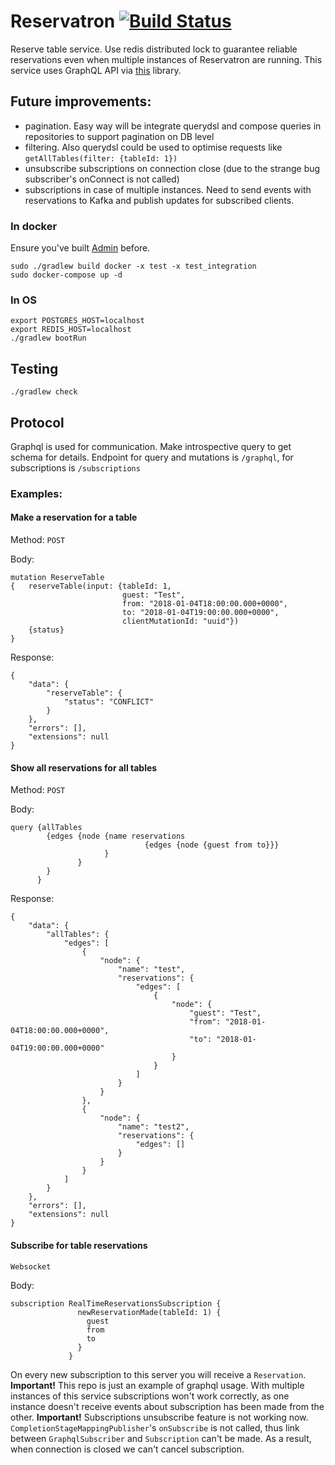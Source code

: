 # Reservatron  [![Build Status](https://travis-ci.org/comtihon/reservatron.svg?branch=master)](https://travis-ci.org/comtihon/reservatron)
Reserve table service.
Use redis distributed lock to guarantee reliable reservations even when
multiple instances of Reservatron are running.
This service uses GraphQL API via [this](https://github.com/graphql-java/graphql-java-annotations)
library.

## Future improvements:
* pagination. Easy way will be integrate querydsl and
compose queries in repositories to support pagination on DB level
* filtering. Also querydsl could be used to optimise
requests like `getAllTables(filter: {tableId: 1})`
* unsubscribe subscriptions on connection close (due to the strange bug
subscriber's onConnect is not called)
* subscriptions in case of multiple instances. Need to send events with reservations
to Kafka and publish updates for subscribed clients.

### In docker
Ensure you've built [Admin](https://github.com/comtihon/tabler) before.

    sudo ./gradlew build docker -x test -x test_integration
    sudo docker-compose up -d

### In OS

    export POSTGRES_HOST=localhost
    export REDIS_HOST=localhost
    ./gradlew bootRun

## Testing

    ./gradlew check

## Protocol
Graphql is used for communication. Make introspective query to get schema
for details.
Endpoint for query and mutations is `/graphql`, for subscriptions is `/subscriptions`

### Examples:
#### Make a reservation for a table

Method: `POST`

Body:

```
mutation ReserveTable
{   reserveTable(input: {tableId: 1,
                         guest: "Test",
                         from: "2018-01-04T18:00:00.000+0000",
                         to: "2018-01-04T19:00:00.000+0000",
                         clientMutationId: "uuid"})
    {status}
}
```

Response:

```
{
    "data": {
        "reserveTable": {
            "status": "CONFLICT"
        }
    },
    "errors": [],
    "extensions": null
}
```

#### Show all reservations for all tables

Method: `POST`

Body:
```
query {allTables
        {edges {node {name reservations
                              {edges {node {guest from to}}}
                     }
               }
        }
      }
```

Response:

```
{
    "data": {
        "allTables": {
            "edges": [
                {
                    "node": {
                        "name": "test",
                        "reservations": {
                            "edges": [
                                {
                                    "node": {
                                        "guest": "Test",
                                        "from": "2018-01-04T18:00:00.000+0000",
                                        "to": "2018-01-04T19:00:00.000+0000"
                                    }
                                }
                            ]
                        }
                    }
                },
                {
                    "node": {
                        "name": "test2",
                        "reservations": {
                            "edges": []
                        }
                    }
                }
            ]
        }
    },
    "errors": [],
    "extensions": null
}
```

#### Subscribe for table reservations

`Websocket`

Body:
```
subscription RealTimeReservationsSubscription {
               newReservationMade(tableId: 1) {
                 guest
                 from
                 to
               }
             }
```
On every new subscription to this server you will receive a `Reservation`.
__Important!__ This repo is just an example of graphql usage. With multiple
instances of this service subscriptions won't work correctly, as one instance
doesn't receive events about subscription has been made from the other.
__Important!__ Subscriptions unsubscribe feature is not working now.
`CompletionStageMappingPublisher`'s `onSubscribe` is not called, thus link
between `GraphqlSubscriber` and `Subscription` can't be made. As a result,
when connection is closed we can't cancel subscription.